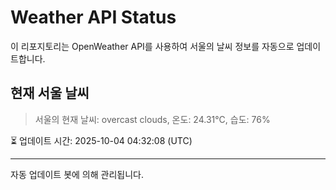 
# Weather API Status

이 리포지토리는 OpenWeather API를 사용하여 서울의 날씨 정보를 자동으로 업데이트합니다.

## 현재 서울 날씨
> 서울의 현재 날씨: overcast clouds, 온도: 24.31°C, 습도: 76%

⏳ 업데이트 시간: 2025-10-04 04:32:08 (UTC)

---
자동 업데이트 봇에 의해 관리됩니다.
